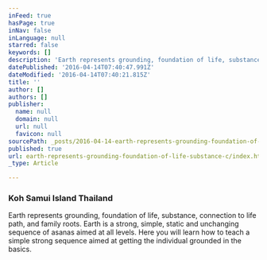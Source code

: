 ```yaml
---
inFeed: true
hasPage: true
inNav: false
inLanguage: null
starred: false
keywords: []
description: 'Earth represents grounding, foundation of life, substance, connection to life path, and family roots. Earth is a strong, simple, static and unchanging sequence of asanas aimed at all levels. Here you will learn how to teach a simple strong sequence aimed at getting the individual grounded in the basics.'
datePublished: '2016-04-14T07:40:47.991Z'
dateModified: '2016-04-14T07:40:21.815Z'
title: ''
author: []
authors: []
publisher:
  name: null
  domain: null
  url: null
  favicon: null
sourcePath: _posts/2016-04-14-earth-represents-grounding-foundation-of-life-substance-c.md
published: true
url: earth-represents-grounding-foundation-of-life-substance-c/index.html
_type: Article

---
```

### Koh Samui Island Thailand

Earth represents grounding, foundation of life, substance, connection to life path, and family roots. Earth is a strong, simple, static and unchanging sequence of asanas aimed at all levels. Here you will learn how to teach a simple strong sequence aimed at getting the individual grounded in the basics.